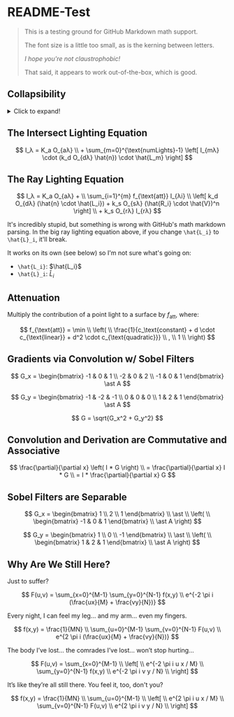 # README-Test

> This is a testing ground for GitHub Markdown math support.
> 
> The font size is a little too small, as is the kerning between letters.
> 
> _I hope you're not claustrophobic!_
> 
> That said, it appears to work out-of-the-box, which is good.

## Collapsibility

<details>
  <summary>Click to expand!</summary>
  
  ### Reasons Why I Hate GitHub Markdown
  
  - there
  - is
  - no
  - one
  - reason
  - style, definitely style
  
  ### Reasons Why I Tolerate GitHub Markdown
  
  $$
    \text{Math works inside collapsible sections}
  $$
  
  So we can explain certain things in here, away from prying eyes.
  
</details>

## The Intersect Lighting Equation

$$ 
  I_λ = K_a O_{aλ} \\
    + \sum_{m=0}^{\text{numLights}-1} \left[ I_{mλ} \cdot (k_d O_{dλ} \hat{n}) \cdot \hat{L_m} \right]
$$

## The Ray Lighting Equation 

$$
  I_λ = K_a O_{aλ} + \\
    \sum_{i=1}^{m} f_{\text{att}} I_{λi} \\
      \left[ k_d O_{dλ} (\hat{n} \cdot \hat{L_i}) + k_s O_{sλ} (\hat{R_i} \cdot \hat{V})^n \right] \\
    + k_s O_{rλ} I_{rλ}
$$

It's incredibly stupid, but something is wrong with GitHub's math markdown parsing. In the big ray lighting equation above, if you change `\hat{L_i}` to `\hat{L}_i`, it'll break.

It works on its own (see below) so I'm not sure what's going on: 

- `\hat{L_i}`: $\hat{L_i}$
- `\hat{L}_i`: $\hat{L}_i$

## Attenuation

Multiply the contribution of a point light to a surface by $f_{\text{att}}$, where:

$$
  f_{\text{att}} = \min \\
    \left( \\
      \frac{1}{c_\text{constant} + d \cdot c_{\text{linear}} + d^2 \cdot c_{\text{quadratic}}} \\
      , \\
      1 \\
    \right)
$$

## Gradients via Convolution w/ Sobel Filters

$$
  G_x = \begin{bmatrix}
    -1 & 0 & 1 \\
    -2 & 0 & 2 \\
    -1 & 0 & 1 
    \end{bmatrix} \ast A
$$

$$
  G_y = \begin{bmatrix}
    -1 & -2 & -1 \\
    0 & 0 & 0 \\
    1 & 2 & 1 
    \end{bmatrix} \ast A
$$

$$
  G = \sqrt{G_x^2 + G_y^2}
$$

## Convolution and Derivation are Commutative and Associative

$$
  \frac{\partial}{\partial x} \left( I * G \right) \\
    = \frac{\partial}{\partial x} I * G \\
    = I * \frac{\partial}{\partial x} G
$$

## Sobel Filters are Separable

$$
  G_x = \begin{bmatrix}
    1 \\
    2 \\
    1 
    \end{bmatrix} \\
    \ast \\
    \left( \\
    \begin{bmatrix}
    -1 & 0 & 1
    \end{bmatrix} \\
    \ast A \right)
$$

$$
  G_y = \begin{bmatrix}
    1 \\
    0 \\
    -1 
    \end{bmatrix} \\
    \ast \\
    \left( \\
    \begin{bmatrix}
    1 & 2 & 1
    \end{bmatrix} \\
    \ast A \right)
$$

## Why Are We Still Here?

Just to suffer?

$$
  F(u,v) = \sum_{x=0}^{M-1} \sum_{y=0}^{N-1} f(x,y) \\
    e^{-2 \pi i (\frac{ux}{M} + \frac{vy}{N})}
$$

Every night, I can feel my leg... and my arm... even my fingers.

$$
  f(x,y) = \frac{1}{MN} \\
    \sum_{u=0}^{M-1} \sum_{v=0}^{N-1} F(u,v) \\
    e^{2 \pi i (\frac{ux}{M} + \frac{vy}{N})}
$$

The body I’ve lost... the comrades I’ve lost... won’t stop hurting...

$$
  F(u,v) = \sum_{x=0}^{M-1} \\
    \left[ \\
      e^{-2 \pi i u x / M} \\
      \sum_{y=0}^{N-1} f(x,y) \\
        e^{-2 \pi i v y / N} \\
    \right]
$$

It’s like they’re all still there. You feel it, too, don't you?

$$
  f(x,y) = \frac{1}{MN} \\
    \sum_{u=0}^{M-1} \\
      \left[ \\
        e^{2 \pi i u x / M} \\
        \sum_{v=0}^{N-1} F(u,v) \\
          e^{2 \pi i v y / N} \\
      \right]
$$




